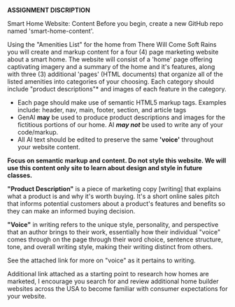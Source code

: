 **ASSIGNMENT DISCRIPTION**

Smart Home Website: Content
Before you begin, create a new GitHub repo named 'smart-home-content'.

Using the "Amenities List" for the home from There Will Come Soft Rains you will create and markup content for a four (4) page marketing website about a smart home. The website will consist of a 'home' page offering captivating imagery and a summary of the home and it's features, along with three (3) additional 'pages' (HTML documents) that organize all of the listed amenities into categories of your choosing. Each category should include "product descriptions"* and images of each feature in the category.
- Each page should make use of semantic HTML5 markup tags. Examples include: header, nav, main, footer, section, and article tags
- GenAI **may** be used to produce product descriptions and images for the fictitious portions of our home. AI ***may not*** be used to write any of your code/markup.
- All AI text should be edited to preserve the same **'voice'** throughout your website content.

**Focus on semantic markup and content. Do not style this website. We will use this content only site to learn about design and style in future classes.**

**"Product Description"** is a piece of marketing copy [writing] that explains what a product is and why it's worth buying. It's a short online sales pitch that informs potential customers about a product's features and benefits so they can make an informed buying decision.

**"Voice"** in writing refers to the unique style, personality, and perspective that an author brings to their work, essentially how their individual "voice" comes through on the page through their word choice, sentence structure, tone, and overall writing style, making their writing distinct from others.

See the attached link for more on "voice" as it pertains to writing.

Additional link attached as a starting point to research how homes are marketed, I encourage you search for and review additional home builder websites across the USA to become familiar with consumer expectations for your website.
